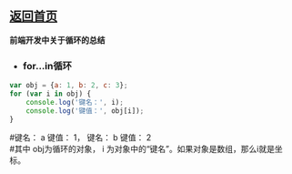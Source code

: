 ## [返回首页](../README.md)

**前端开发中关于循环的总结**

- ###   for…in循环

```js
var obj = {a: 1, b: 2, c: 3};
for (var i in obj) {
    console.log('键名：', i);
    console.log('键值：', obj[i]);
}
```
#键名： a 键值： 1， 键名： b 键值： 2 <br/>
#其中 obj为循环的对象， i 为对象中的“键名”。如果对象是数组，那么i就是坐标。
